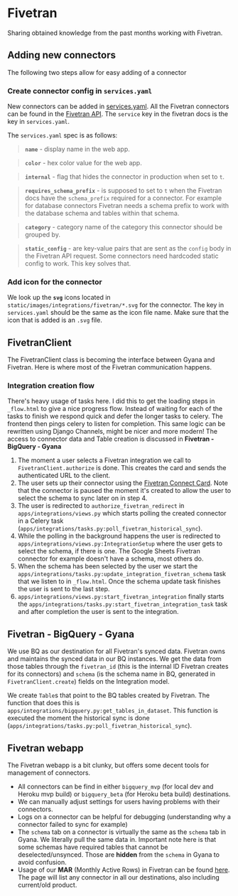 # Fivetran

Sharing obtained knowledge from the past months working with Fivetran.

## **Adding new connectors**

The following two steps allow for easy adding of a connector

### **Create connector config in `services.yaml`**

New connectors can be added in [services.yaml](../lib/services.yaml). All the Fivetran connectors can be found in the [Fivetran API](https://fivetran.com/docs/rest-api/connectors/config). The `service` key in the fivetran docs is the key in `services.yaml`.

The `services.yaml` spec is as follows:

> **`name`** - display name in the web app.

> **`color`** - hex color value for the web app.

> **`internal`** - flag that hides the connector in production when set to `t`.

> **`requires_schema_prefix`** - is supposed to set to `t` when the Fivetran docs have the `schema_prefix` required for a connector. For example for database connectors Fivetran needs a schema prefix to work with the database schema and tables within that schema.

> **`category`** - category name of the category this connector should be grouped by.

> **`static_config`** - are key-value pairs that are sent as the `config` body in the Fivetran API request. Some connectors need hardcoded static config to work. This key solves that.

### **Add icon for the connector**

We look up the **`svg`** icons located in `static/images/integrations/fivetran/*.svg` for the connector. The key in `services.yaml` should be the same as the icon file name. Make sure that the icon that is added is an `.svg` file.

## **FivetranClient**

The FivetranClient class is becoming the interface between Gyana and Fivetran. Here is where most of the Fivetran communication happens.

### **Integration creation flow**

There's heavy usage of tasks here. I did this to get the loading steps in `_flow.html` to give a nice progress flow. Instead of waiting for each of the tasks to finish we respond quick and defer the longer tasks to celery. The frontend then pings celery to listen for completion. This same logic can be rewritten using Django Channels, might be nicer and more modern! The access to connector data and Table creation is discussed in **Fivetran - BigQuery - Gyana**

1. The moment a user selects a Fivetran integration we call to `FivetranClient.authorize` is done. This creates the card and sends the authenticated URL to the client.
2. The user sets up their connector using the [Fivetran Connect Card](https://fivetran.com/docs/rest-api/connectors/connect-card). Note that the connector is paused the moment it's created to allow the user to select the schema to sync later on in step 4.
3. The user is redirected to `authorize_fivetran_redirect` in `apps/integrations/views.py` which starts polling the created connector in a Celery task (`apps/integrations/tasks.py:poll_fivetran_historical_sync`).
4. While the polling in the background happens the user is redirected to `apps/integrations/views.py:IntegrationSetup` where the user gets to select the schema, if there is one. The Google Sheets Fivetran connector for example doesn't have a schema, most others do.
5. When the schema has been selected by the user we start the `apps/integrations/tasks.py:update_integration_fivetran_schema` task that we listen to in `_flow.html`. Once the schema update task finishes the user is sent to the last step.
6. `apps/integrations/views.py:start_fivetran_integration` finally starts the `apps/integrations/tasks.py:start_fivetran_integration_task` task and after completion the user is sent to the integration.

## **Fivetran - BigQuery - Gyana**

We use BQ as our destination for all Fivetran's synced data. Fivetran owns and maintains the synced data in our BQ instances. We get the data from those tables through the `fivetran_id` (this is the internal ID Fivetran creates for its connectors) and `schema` (is the schema name in BQ, generated in `FivetranClient.create`) fields on the Integration model.

We create `Table`s that point to the BQ tables created by Fivetran. The function that does this is `apps/integrations/bigquery.py:get_tables_in_dataset`. This function is executed the moment the historical sync is done (`apps/integrations/tasks.py:poll_fivetran_historical_sync`).

## **Fivetran webapp**

The Fivetran webapp is a bit clunky, but offers some decent tools for management of connectors.

- All connectors can be find in either `bigquery_mvp` (for local dev and Heroku mvp build) or `bigquery_beta` (for Heroku beta build) destinations.
- We can manually adjust settings for users having problems with their connectors.
- Logs on a connector can be helpful for debugging (understanding why a connector failed to sync for example)
- The `schema` tab on a connector is virtually the same as the `schema` tab in Gyana. We literally pull the same data in. Important note here is that some schemas have required tables that cannot be deselected/unsynced. Those are **hidden** from the `schema` in Gyana to avoid confusion.
- Usage of our **MAR** (Monthly Active Rows) in Fivetran can be found [here](https://fivetran.com/account/usage). The page will list any connector in all our destinations, also including current/old product.
